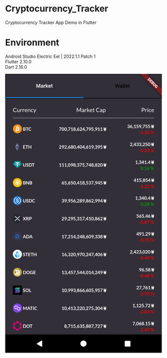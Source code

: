 # Cryptocurrency_Tracker
Cryptocurrency Tracker App Demo in Flutter 

# Environment
Android Studio Electric Eel | 2022.1.1 Patch 1 <br>
Flutter 2.10.0 <br>
Dart 2.16.0 <br>

![poco](coin_demo.png)
